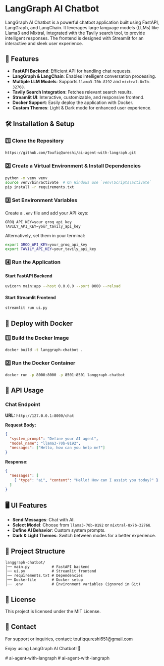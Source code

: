 # LangGraph AI Chatbot

LangGraph AI Chatbot is a powerful chatbot application built using FastAPI, LangGraph, and LangChain. It leverages large language models (LLMs) like Llama3 and Mixtral, integrated with the Tavily search tool, to provide intelligent responses. The frontend is designed with Streamlit for an interactive and sleek user experience.

## 🚀 Features

- **FastAPI Backend**: Efficient API for handling chat requests.
- **LangGraph & LangChain**: Enables intelligent conversation processing.
- **Multiple LLM Models**: Supports `llama3-70b-8192` and `mixtral-8x7b-32768`.
- **Tavily Search Integration**: Fetches relevant search results.
- **Streamlit UI**: Interactive, customizable, and responsive frontend.
- **Docker Support**: Easily deploy the application with Docker.
- **Custom Themes**: Light & Dark mode for enhanced user experience.

## 🛠️ Installation & Setup

### 1️⃣ Clone the Repository

```sh
https://github.com/ToufiqQureshi/ai-agent-with-langraph.git
```

### 2️⃣ Create a Virtual Environment & Install Dependencies

```sh
python -m venv venv
source venv/bin/activate  # On Windows use `venv\Scripts\activate`
pip install -r requirements.txt
```

### 3️⃣ Set Environment Variables

Create a `.env` file and add your API keys:

```
GROQ_API_KEY=your_groq_api_key
TAVILY_API_KEY=your_tavily_api_key
```

Alternatively, set them in your terminal:

```sh
export GROQ_API_KEY=your_groq_api_key
export TAVILY_API_KEY=your_tavily_api_key
```

### 4️⃣ Run the Application

#### Start FastAPI Backend

```sh
uvicorn main:app --host 0.0.0.0 --port 8000 --reload
```

#### Start Streamlit Frontend

```sh
streamlit run ui.py
```

## 🐳 Deploy with Docker

### 1️⃣ Build the Docker Image

```sh
docker build -t langgraph-chatbot .
```

### 2️⃣ Run the Docker Container

```sh
docker run -p 8000:8000 -p 8501:8501 langgraph-chatbot
```

## 🔧 API Usage

### Chat Endpoint

**URL:** `http://127.0.0.1:8000/chat`

**Request Body:**

```json
{
  "system_prompt": "Define your AI agent",
  "model_name": "llama3-70b-8192",
  "messages": ["Hello, how can you help me?"]
}
```

**Response:**

```json
{
  "messages": [
    { "type": "ai", "content": "Hello! How can I assist you today?" }
  ]
}
```

## 🖥️ UI Features

- **Send Messages**: Chat with AI.
- **Select Model**: Choose from `llama3-70b-8192` or `mixtral-8x7b-32768`.
- **Define AI Behavior**: Custom system prompts.
- **Dark & Light Themes**: Switch between modes for a better experience.

## 📜 Project Structure

```
langgraph-chatbot/
│── main.py          # FastAPI backend
│── ui.py            # Streamlit frontend
│── requirements.txt # Dependencies
│── Dockerfile       # Docker setup
│── .env             # Environment variables (ignored in Git)
```

## 📜 License

This project is licensed under the MIT License.

## 📩 Contact

For support or inquiries, contact: [toufiqqureshi651@gmail.com](mailto\:toufiqqureshi651@gmail.com)

Enjoy using LangGraph AI Chatbot! 🎉

#   a i - a g e n t - w i t h - l a n g r a p h 
 
 #   a i - a g e n t - w i t h - l a n g r a p h 
 
 
